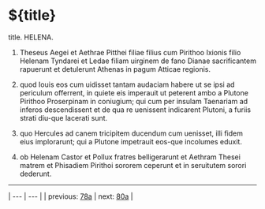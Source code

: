 # ${title}

title. HELENA.



1. Theseus Aegei et Aethrae Pitthei filiae filius cum Pirithoo Ixionis filio Helenam Tyndarei et Ledae filiam uirginem de fano Dianae sacrificantem rapuerunt et detulerunt Athenas in pagum Atticae regionis.



2. quod Iouis eos cum uidisset tantam audaciam habere ut se ipsi ad periculum offerrent, in quiete eis imperauit ut peterent ambo a Plutone Pirithoo Proserpinam in coniugium; qui cum per insulam Taenariam ad inferos descendissent et de qua re uenissent indicarent Plutoni, a furiis strati diu-que lacerati sunt.



3. quo Hercules ad canem tricipitem ducendum cum uenisset, illi fidem eius implorarunt; qui a Plutone impetrauit eos-que incolumes eduxit.



4. ob Helenam Castor et Pollux fratres belligerarunt et Aethram Thesei matrem et Phisadiem Pirithoi sororem ceperunt et in seruitutem sorori dederunt.



---

| --- | --- |
| previous: [78a](../78a/) | next: [80a](../80a/) |